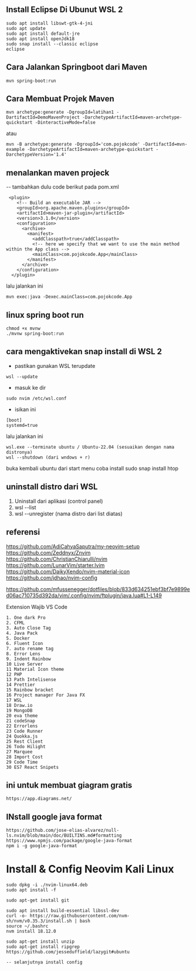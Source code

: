 ## Install Eclipse Di Ubunut WSL 2
```
sudo apt install libswt-gtk-4-jni
sudo apt update
sudo apt install default-jre
sudo apt install openJdk18
sudo snap install --classic eclipse
eclipse
```

## Cara Jalankan Springboot dari Maven
```
mvn spring-boot:run
```
## Cara Membuat Projek Maven
```
mvn archetype:generate -DgroupId=latihan1 -DartifactId=DemoMavenProject -DarchetypeArtifactId=maven-archetype-quickstart -DinteractiveMode=false
```
atau 
```
mvn -B archetype:generate -DgroupId='com.pojokcode' -DartifactId=mvn-example -DarchetypeArtifactId=maven-archetype-quickstart -DarchetypeVersion='1.4'
```

## menalankan maven projeck
-- tambahkan dulu code berikut pada pom.xml
```
 <plugin>
    <!-- Build an executable JAR -->
    <groupId>org.apache.maven.plugins</groupId>
    <artifactId>maven-jar-plugin</artifactId>
    <version>3.1.0</version>
    <configuration>
      <archive>
        <manifest>
          <addClasspath>true</addClasspath>
          <!-- here we specify that we want to use the main method within the App class -->
          <mainClass>com.pojokcode.App</mainClass>
        </manifest>
      </archive>
    </configuration>
  </plugin>
```
lalu jalankan ini
```
mvn exec:java -Dexec.mainClass=com.pojokcode.App
```

## linux spring boot run 
```
chmod +x mvnw
./mvnw spring-boot:run
```

## cara mengaktivekan snap install di WSL 2
- pastikan gunakan WSL terupdate
```
wsl --update
```
- masuk ke dir
```
sudo nvim /etc/wsl.conf
```
- isikan ini
```
[boot]
systemd=true
```
lalu jalankan ini
```
wsl.exe --terminate ubuntu / Ubuntu-22.04 (sesuaikan dengan nama distronya)
wsl --shutdown (dari wndows + r)
```

buka kembali ubuntu dari start menu
coba install sudo snap install htop

## uninstall distro dari WSL
1. Uninstall dari aplikasi (control panel)
2. wsl --list
3. wsl --unregister (nama distro dari list diatas)

## referensi
https://github.com/AdiCahyaSaputra/my-neovim-setup  <br>
https://github.com/Zeddnyx/Znvim  <br>
https://github.com/ChristianChiarulli/nvim  <br>
https://github.com/LunarVim/starter.lvim <br>
https://github.com/DaikyXendo/nvim-material-icon<br>
https://github.com/jdhao/nvim-config

https://github.com/mfussenegger/dotfiles/blob/833d634251ebf3bf7e9899ed06ac710735d392da/vim/.config/nvim/ftplugin/java.lua#L1-L149


Extension Wajib VS Code
```
1. One dark Pro
2. CFML
3. Auto Close Tag
4. Java Pack
5. Docker 
6. Fluent Icon
7. auto rename tag
8. Error Lens
9. Indent Rainbow
10 Live Server
11 Material Icon theme
12 PHP
13 Path Intelisense
14 Prettier
15 Rainbow bracket
16 Project manager For Java FX
17 WSL
18 Draw.io
19 MongoDB
20 eva theme
21 codeSnap
22 Errorlens
23 Code Runner
24 Quokka.js
25 Rest Client
26 Todo Hilight
27 Marquee
28 Import Cost
29 Code Time
30 ES7 React Snipets
```
## ini untuk membuat giagram gratis
```
https://app.diagrams.net/
```
## INstall google java format 
```
https://github.com/jose-elias-alvarez/null-ls.nvim/blob/main/doc/BUILTINS.md#formatting
https://www.npmjs.com/package/google-java-format
npm i -g google-java-format
```

# Install & Config Neovim Kali Linux
```
sudo dpkg -i ./nvim-linux64.deb
sudo apt install -f

sudo apt-get install git 

sudo apt install build-essential libssl-dev
curl -o- https://raw.githubusercontent.com/nvm-sh/nvm/v0.35.3/install.sh | bash
source ~/.bashrc
nvm install 18.12.0

sudo apt-get install unzip
sudo apt-get install ripgrep
https://github.com/jesseduffield/lazygit#ubuntu

-- selanjutnya install config
```
